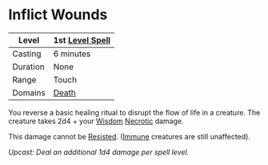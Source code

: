 ---
---

# Inflict Wounds

|Level|1st [Level Spell](../../../Spell%20Level.md)|
|-----|---------------|
|Casting|6 minutes|
|Duration|None|
|Range|Touch|
|Domains|[Death](../../../Spell%20Domains/Death.md)|

You reverse a basic healing ritual to disrupt the flow of life in a creature. The creature takes 2d4 + your [Wisdom](../../../../Player%20Characters/Chosen%20Statistics/Wisdom.md) [Necrotic](../../../../Damage%20Types/Necrotic.md) damage. 

This damage cannot be [Resisted](../../../../Conditions/Resistant.md). ([Immune](../../../../Conditions/Immune.md) creatures are still unaffected).

*Upcast: Deal an additional 1d4 damage per spell level.*
